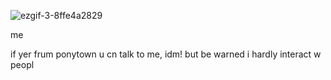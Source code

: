 ![ezgif-3-8ffe4a2829](https://github.com/user-attachments/assets/aa939004-4b3e-43ea-90b9-fd993896426e)

me

if yer frum ponytown u cn talk to me, idm! but be warned i hardly interact w peopl 












